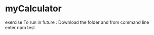 # myCalculator
exercise
To run in future : Download the folder and from command line enter npm test
